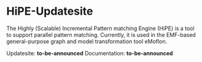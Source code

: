# HiPE-Updatesite

The Highly (Scalable) Incremental Pattern matching Engine (HiPE) is a tool to support parallel pattern matching.
Currently, it is used in the EMF-based general-purpose graph and model transformation tool eMoflon.

Updatesite:
**to-be-announced**
Documentation:
**to-be-announced**

